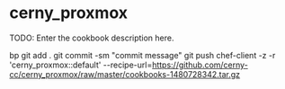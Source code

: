 # cerny_proxmox

TODO: Enter the cookbook description here.

bp
git add .
git commit -sm "commit message"
git push
chef-client -z -r 'cerny_proxmox::default' --recipe-url=https://github.com/cerny-cc/cerny_proxmox/raw/master/cookbooks-1480728342.tar.gz
